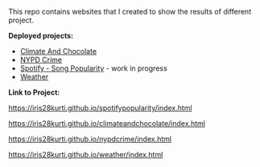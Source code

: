 This repo contains websites that I created to show the results of different project.

**Deployed projects:**
* [Climate And Chocolate](https://iris28kurti.github.io/climateandchocolate/index.html)
* [NYPD Crime](https://iris28kurti.github.io/nypdcrime/index.html)
* [Spotify - Song Popularity](https://iris28kurti.github.io/spotifypopularity/index.html) - work in progress
* [Weather](https://iris28kurti.github.io/weather/index.html)


**Link to Project:**

https://iris28kurti.github.io/spotifypopularity/index.html

https://iris28kurti.github.io/climateandchocolate/index.html

https://iris28kurti.github.io/nypdcrime/index.html

https://iris28kurti.github.io/weather/index.html

